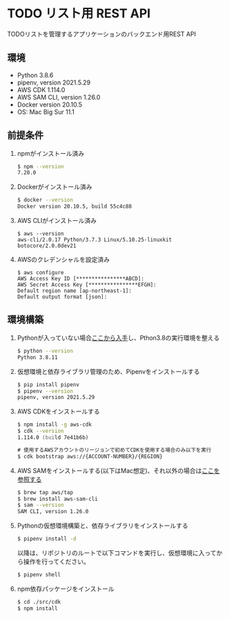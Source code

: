 # TODO リスト用 REST API
TODOリストを管理するアプリケーションのバックエンド用REST API

## 環境
- Python 3.8.6
- pipenv, version 2021.5.29
- AWS CDK 1.114.0 
- AWS SAM CLI, version 1.26.0
- Docker version 20.10.5
- OS: Mac Big Sur 11.1

## 前提条件
1. npmがインストール済み
    ```zsh
    $ npm --version
    7.20.0
    ```
2. Dockerがインストール済み
    ```zsh
    $ docker --version
    Docker version 20.10.5, build 55c4c88
    ```
3. AWS CLIがインストール済み
    ```
    $ aws --version
    aws-cli/2.0.17 Python/3.7.3 Linux/5.10.25-linuxkit botocore/2.0.0dev21
    ```
4. AWSのクレデンシャルを設定済み
    ```
    $ aws configure
    AWS Access Key ID [****************ABCD]: 
    AWS Secret Access Key [****************EFGH]: 
    Default region name [ap-northeast-1]: 
    Default output format [json]: 
    ```
## 環境構築
1. Pythonが入っていない場合[ここから入手](https://www.python.org/downloads/)し、Pthon3.8の実行環境を整える
    ```zsh
    $ python --version
    Python 3.8.11
    ```
1. 仮想環境と依存ライブラリ管理のため、Pipenvをインストールする
    ```zsh
    $ pip install pipenv
    $ pipenv --version
    pipenv, version 2021.5.29
    ```
1. AWS CDKをインストールする
    ```zsh
    $ npm install -g aws-cdk
    $ cdk --version
    1.114.0 (build 7e41b6b)

    # 使用するAWSアカウントのリージョンで初めてCDKを使用する場合のみ以下を実行
    $ cdk bootstrap aws://{ACCOUNT-NUMBER}/{REGION}
    ```
1. AWS SAMをインストールする(以下はMac想定)、それ以外の場合は[ここを参照する](https://docs.aws.amazon.com/ja_jp/serverless-application-model/latest/developerguide/serverless-sam-cli-install.html)
    ```zsh
    $ brew tap aws/tap
    $ brew install aws-sam-cli
    $ sam --version
    SAM CLI, version 1.26.0
    ```

1. Pythonの仮想環境構築と、依存ライブラリをインストールする
    ```zsh
    $ pipenv install -d
    ```
  
    以降は、リポジトリのルートで以下コマンドを実行し、仮想環境に入ってから操作を行ってください。  
    ```zsh
    $ pipenv shell
    ```
1. npm依存パッケージをインストール
    ```zsh
    $ cd ./src/cdk
    $ npm install
    ```


